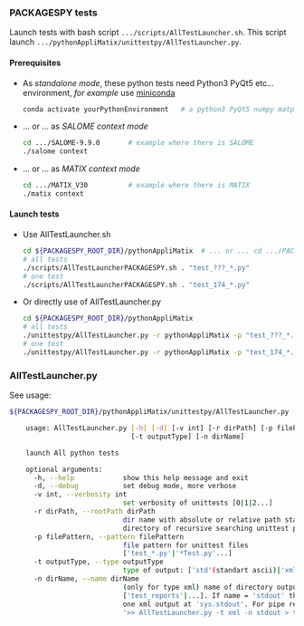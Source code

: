 

### PACKAGESPY tests

Launch tests with bash script `.../scripts/AllTestLauncher.sh`.
This script launch `.../pythonAppliMatix/unittestpy/AllTestLauncher.py`.

#### Prerequisites

- As *standalone mode*, these python tests need Python3 PyQt5 etc... environment,
  *for example* use [miniconda](https://docs.conda.io/en/latest/miniconda.html)
  ```bash
  conda activate yourPythonEnvironment   # a python3 PyQt5 numpy matplotlib etc.
  ```

- ... or ... as *SALOME context mode*
  ```bash
  cd .../SALOME-9.9.0       # example where there is SALOME
  ./salome context
  ```

- ... or ... as *MATIX context mode*
  ```bash
  cd .../MATIX_V30          # example where there is MATIX
  ./matix context
  ```

#### Launch tests

- Use AllTestLauncher.sh
  ```bash
  cd ${PACKAGESPY_ROOT_DIR}/pythonAppliMatix  # ... or ... cd .../PACKAGESPY/pythonAppliMatix
  # all tests
  ./scripts/AllTestLauncherPACKAGESPY.sh . "test_???_*.py"
  # one test
  ./scripts/AllTestLauncherPACKAGESPY.sh . "test_174_*.py"
  ```

- Or directly use of AllTestLauncher.py
  ```bash
  cd ${PACKAGESPY_ROOT_DIR}/pythonAppliMatix
  # all tests
  ./unittestpy/AllTestLauncher.py -r pythonAppliMatix -p "test_???_*.py"
  # one test
  ./unittestpy/AllTestLauncher.py -r pythonAppliMatix -p "test_174_*.py"
  ```


### AllTestLauncher.py

See usage:

```bash
${PACKAGESPY_ROOT_DIR}/pythonAppliMatix/unittestpy/AllTestLauncher.py --help

    usage: AllTestLauncher.py [-h] [-d] [-v int] [-r dirPath] [-p filePattern]
                              [-t outputType] [-n dirName]

    launch All python tests

    optional arguments:
      -h, --help            show this help message and exit
      -d, --debug           set debug mode, more verbose
      -v int, --verbosity int
                            set verbosity of unittests [0|1|2...]
      -r dirPath, --rootPath dirPath
                            dir name with absolute or relative path stand for root
                            directory of recursive searching unittest python files
      -p filePattern, --pattern filePattern
                            file pattern for unittest files
                            ['test_*.py'|'*Test.py'...]
      -t outputType, --type outputType
                            type of output: ['std'(standart ascii)|'xml'|'html']
      -n dirName, --name dirName
                            (only for type xml) name of directory output:
                            ['test_reports'|...]. If name = 'stdout' then all-in-
                            one xml output at 'sys.stdout'. For pipe redirection:
                            '>> AllTestLauncher.py -t xml -n stdout > tmp.xml'
```
